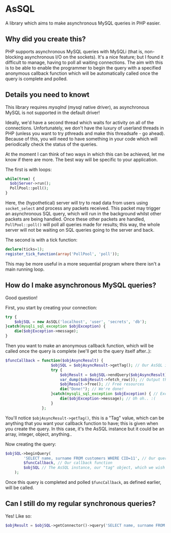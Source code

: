 # AsSQL
A library which aims to make asynchronous MySQL queries in PHP easier.

## Why did you create this?
PHP supports asynchronous MySQL queries with MySQLi (that is, non-blocking asynchronous I/O on the sockets). It's a nice feature; but I found it difficult to manage, having to poll all waiting connections. The aim with this is to be able to enable the programmer to begin the query with a specified anonymous callback function which will be automatically called once the query is complete and polled.

## Details you need to knowt
This library requires *mysqlnd* (mysql native driver), as asynchronous MySQL is not supported in the default driver!

Ideally, we'd have a second thread which waits for activity on all of the connections. Unfortunately, we don't have the luxury of userland threads in PHP (unless you want to try pthreads and make this threadsafe - go ahead). Because of this, you will need to have something in your code which will periodically check the status of the queries.

At the moment I can think of two ways in which this can be achieved, let me know if there are more. The best way will be specific to your application.

The first is with loops:
```php
while(true) {
  $objServer->run();
  PollPool::poll();
}
```
Here, the (hypothetical) server will try to read data from users using `socket_select` and process any packets received. This packet may trigger an asynchronous SQL query, which will run in the background whilst other packets are being handled. Once these other packets are handled, `PollPool::poll()` will poll all queries made for results; this way, the whole server will not be waiting on SQL queries going to the server and back.

The second is with a tick function:
```php
declare(ticks=1);
register_tick_function(array('PollPool', 'poll'));
```
This may be more useful in a more sequential program where there isn't a main running loop.

## How do I make asynchronous MySQL queries?
Good question!

First, you start by creating your connection:
```php
try {
    $objSQL = new AsSQL('localhost', 'user', 'secrets', 'db');
}catch(mysqli_sql_exception $objException) {
    die($objException->message);
}
```
Then you want to make an anonymous callback function, which will be called once the query is complete (we'll get to the query itself after..):
```php
$funcCallback = function($objAsyncResult) {
                    $objSQL = $objAsyncResult->getTag(); // Our AsSQL instance
                    try {
                        $objResult = $objSQL->endQuery($objAsyncResult); // Free up the instance for queries and get the result.
                        var_dump($objResult->fetch_row()); // Output the result.
                        $objResult->free(); // Free resources
                        die("Done!"); // We're done!
                    }catch(mysqli_sql_exception $objException) { // Exceptions can be thrown by AsSQL::endQuery, be careful!
                        die($objException->message); // Uh oh.. :(
                    }
                };
```
You'll notice `$objAsyncResult->getTag()`, this is a "Tag" value, which can be anything that you want your callback function to have; this is given when you create the query. In this case, it's the AsSQL instance but it could be an array, integer, object, anything..

Now creating the query:
```php
$objSQL->beginQuery(
        'SELECT name, surname FROM customers WHERE CID=11', // Our query
        $funcCallback, // Our callback function
        $objSQL // The AsSQL instance, our "tag" object, which we wish the callback function to have
    );
```
Once this query is completed and polled `$funcCallback`, as defined earlier, will be called.

## Can I still do my regular synchronous queries?
Yes! Like so:
```php
$objResult = $objSQL->getConnector()->query('SELECT name, surname FROM customers WHERE CID=11');
```
